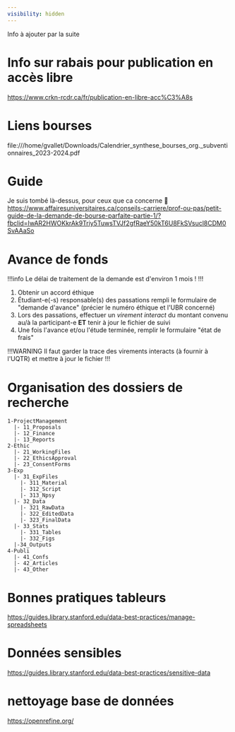```yaml
---
visibility: hidden
---
```


Info à ajouter par la suite

# Info sur rabais pour publication en accès libre
https://www.crkn-rcdr.ca/fr/publication-en-libre-acc%C3%A8s

# Liens bourses
file:///home/gvallet/Downloads/Calendrier_synthese_bourses_org._subventionnaires_2023-2024.pdf

# Guide
Je suis tombé là-dessus, pour ceux que ca concerne 🙂 
https://www.affairesuniversitaires.ca/conseils-carriere/prof-ou-pas/petit-guide-de-la-demande-de-bourse-parfaite-partie-1/?fbclid=IwAR2HWOKkrAk9Triy5TuwsTVJf2gfRaeY50kT6U8FkSVsucl8CDM0SvAAaSo


# Avance de fonds
!!!info
Le  délai de traitement de la demande est d'environ 1 mois !
!!!

1. Obtenir un accord éthique
2. Étudiant-e(-s) responsable(s) des passations rempli le formulaire de "demande d'avance" (précier le numéro éthique et l'UBR concerné)
3. Lors des passations, effectuer un *virement interact* du montant convenu au/à la participant-e **ET** tenir à jour le fichier de suivi
4. Une fois l'avance et/ou l'étude terminée, remplir le formulaire "état de frais"

!!!WARNING
Il faut garder la trace des virements interacts (à fournir à l'UQTR) et mettre à jour le fichier
!!!



# Organisation des dossiers de recherche
```
1-ProjectManagement
  |- 11_Proposals
  |- 12_Finance
  |- 13_Reports
2-Ethic
  |- 21_WorkingFiles
  |- 22_EthicsApproval
  |- 23_ConsentForms
3-Exp
  |- 31_ExpFiles
    |- 311_Material
    |- 312_Script
    |- 313_Npsy
  |- 32_Data
    |- 321_RawData
    |- 322_EditedData
    |- 323_FinalData
  |- 33_Stats
    |- 331_Tables
    |- 332_Figs
  |-34_Outputs
4-Publi
  |- 41_Confs
  |- 42_Articles
  |- 43_Other
  ```

# Bonnes pratiques tableurs

https://guides.library.stanford.edu/data-best-practices/manage-spreadsheets

# Données sensibles
https://guides.library.stanford.edu/data-best-practices/sensitive-data


# nettoyage base de données
https://openrefine.org/
